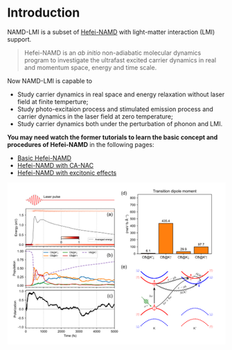 # Introduction

NAMD-LMI is a subset of [Hefei-NAMD](https://hefei-namd.org/code/) with
light-matter interaction (LMI) support.

> Hefei-NAMD is an _ab initio_ non-adiabatic molecular dynamics program to
> investigate the ultrafast excited carrier dynamics in real and momentum
> space, energy and time scale.

Now NAMD-LMI is capable to

- Study carrier dynamics in real space and energy relaxation without laser
  field at finite temperture;
- Study photo-excitaion process and stimulated emission process and carrier
  dynamics in the laser field at zero temperature;
- Study carrier dynamics both under the perturbation of phonon and LMI.

**You may need watch the former tutorials to learn the basic concept and
procedures of Hefei-NAMD** in the following pages:

- [Basic Hefei-NAMD](https://www.bilibili.com/video/BV1p5411c7RS/)
- [Hefei-NAMD with CA-NAC](https://www.bilibili.com/video/BV1eo4y1m7yb/)
- [Hefei-NAMD with excitonic effects](https://www.bilibili.com/video/BV1iV411E7TF/)

![](./Introduction-schematics.svg)
